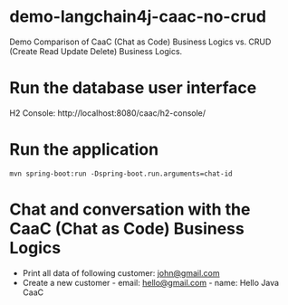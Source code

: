 # demo-langchain4j-caac-no-crud
Demo Comparison of CaaC (Chat as Code) Business Logics vs. CRUD (Create Read Update Delete) Business Logics.

# Run the database user interface
H2 Console: http://localhost:8080/caac/h2-console/

# Run the application
```
mvn spring-boot:run -Dspring-boot.run.arguments=chat-id
```

# Chat and conversation with the CaaC (Chat as Code) Business Logics
- Print all data of following customer: john@gmail.com
- Create a new customer - email: hello@gmail.com - name: Hello Java CaaC
